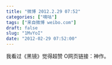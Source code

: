 ```yaml
---
title: "微博 2012.2.29 07:52"
categories: ["嘀咕"]
tags: ["来自微博 weibo.com"]
draft: false
slug: "1MvYoI"
date: "2012-02-29 07:52:00"
---
```


<p>我看过《黑镜》觉得超赞 O网页链接：神作。 ​​​​</p>
